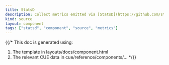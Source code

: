 ```yaml
---
title: StatsD
description: Collect metrics emitted via [StatsD](https://github.com/statsd/statsd) protocol
kind: source
layout: component
tags: ["statsd", "component", "source", "metrics"]
---
```


{{/*
This doc is generated using:

1. The template in layouts/docs/component.html
2. The relevant CUE data in cue/reference/components/...
*/}}
